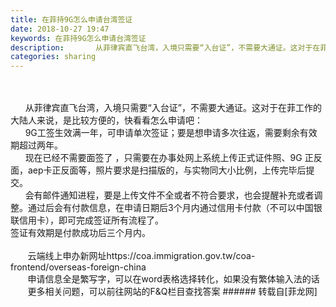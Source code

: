 ```yaml
---
title: 在菲持9G怎么申请台湾签证
date: 2018-10-27 19:47
keywords: 在菲持9G怎么申请台湾签证
description:       从菲律宾直飞台湾，入境只需要“入台证”，不需要大通证。这对于在菲工作的大陆人来说，是比较方便的，快看看怎么申请吧：      9G工签生效满一年，可申请单次签证；要是想申请多次往返，需要剩余有效期超过两年。      现在已经不需要面签了 ，只需要在办事处网上系统上传正式证件照、9G 正反面，aep卡正反面等，照片要求是扫描版的，与实物同大小比例，上传完毕后提交。      会有邮件通知进程，要是上传文件不全或者不符合要求，也会提醒补充或者调整。通过后会有付款信息，在申请日期后3个月内通过信用卡付款（不可以中国银联信用卡），即可完成签证所有流程了。签证有效期是付款成功后三个月内。       云端线上申办新网址https://coa.immigration.gov.tw/coa-frontend/overseas-foreign-china       申请信息全是繁写字，可以在word表格选择转化，如果没有繁体输入法的话       更多相关问题，可以前往网站的F&Q栏目查找答案
categories: sharing
---
```

<td class="t_f" id="postmessage_2177046">

<br/>
<br/>
      从菲律宾直飞台湾，入境只需要“入台证”，不需要大通证。这对于在菲工作的大陆人来说，是比较方便的，快看看怎么申请吧：<br/>
      9G工签生效满一年，可申请单次签证；要是想申请多次往返，需要剩余有效期超过两年。<br/>
      现在已经不需要面签了 ，只需要在办事处网上系统上传正式证件照、9G 正反面，aep卡正反面等，照片要求是扫描版的，与实物同大小比例，上传完毕后提交。<br/>
      会有邮件通知进程，要是上传文件不全或者不符合要求，也会提醒补充或者调整。通过后会有付款信息，在申请日期后3个月内通过信用卡付款（不可以中国银联信用卡），即可完成签证所有流程了。<br/>
签证有效期是付款成功后三个月内。<br/>
<br/>
       云端线上申办新网址https://coa.immigration.gov.tw/coa-frontend/overseas-foreign-china<br/>
       申请信息全是繁写字，可以在word表格选择转化，如果没有繁体输入法的话<br/>
       更多相关问题，可以前往网站的F&amp;Q栏目查找答案</td>
###### 转载自[菲龙网]